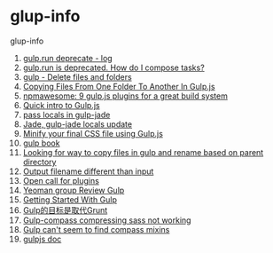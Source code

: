 glup-info
=========

glup-info

1. [gulp.run deprecate - log](https://github.com/gulpjs/gulp/blob/master/CHANGELOG.md#35)
2. [gulp.run is deprecated. How do I compose tasks?](http://stackoverflow.com/questions/21905875/gulp-run-is-deprecated-how-do-i-compose-tasks)
3. [gulp - Delete files and folders](https://github.com/gulpjs/gulp/blob/master/docs/recipes/delete-files-folder.md)
4. [Copying Files From One Folder To Another In Gulp.js](http://ilikekillnerds.com/2014/07/copying-files-from-one-folder-to-another-in-gulp-js/)
5. [npmawesome: 9 gulp.js plugins for a great build system](http://blog.nodejitsu.com/npmawesome-9-gulp-plugins/)
6. [Quick intro to Gulp.js](https://www.codefellows.org/blog/quick-intro-to-gulp-js)
7. [pass locals in gulp-jade](https://github.com/phated/gulp-jade/issues/9)
8. [Jade, gulp-jade locals update](http://stackoverflow.com/questions/24258840/jade-gulp-jade-locals-update)
9. [Minify your final CSS file using Gulp.js](http://alfanso.com/minify-your-final-css-file-using-gulp-js/)
10. [gulp book](http://david.nowinsky.net/gulp-book/)
11. [Looking for way to copy files in gulp and rename based on parent directory](http://stackoverflow.com/questions/21224252/looking-for-way-to-copy-files-in-gulp-and-rename-based-on-parent-directory)
12. [Output filename different than input](https://github.com/gulpjs/gulp/issues/34)
13. [Open call for plugins](https://github.com/gulpjs/gulp/issues/37)
14. [Yeoman group Review Gulp](https://github.com/yeoman/yeoman/issues/1232)
15. [Getting Started With Gulp](http://travismaynard.com/writing/getting-started-with-gulp)
16. [Gulp的目标是取代Grunt](http://www.infoq.com/cn/news/2014/02/gulp)
17. [Gulp-compass compressing sass not working](http://stackoverflow.com/questions/25808128/gulp-compass-compressing-sass-not-working)
18. [Gulp can't seem to find compass mixins](http://stackoverflow.com/questions/24745932/gulp-cant-seem-to-find-compass-mixins)
19. [gulpjs doc](https://github.com/gulpjs/gulp/blob/master/docs/API.md#async-task-support)

